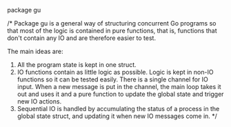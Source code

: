 package gu

/*
Package gu is a general way of structuring concurrent Go programs
so that most of the logic is contained in pure functions, that is,
functions that don't contain any IO and are therefore easier to
test.

The main ideas are:

1. All the program state is kept in one struct.
2. IO functions contain as little logic as possible. Logic is
   kept in non-IO functions so it can be tested easily. There is
   a single channel for IO input. When a new message is put in the
   channel, the main loop takes it out and uses it and a pure
   function to update the global state and trigger new IO actions.
3. Sequential IO is handled by accumulating the status of a process
   in the global state struct, and updating it when new IO
   messages come in.
*/
